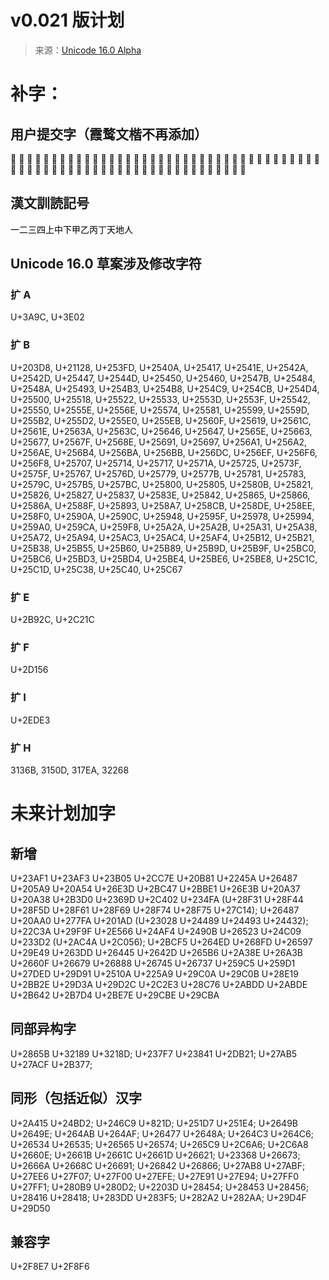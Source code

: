 # v0.021 版计划  
> 来源：[Unicode 16.0 Alpha](https://www.unicode.org/charts/PDF/Unicode-16.0/#Additions)

# 补字：
## 用户提交字（霞鹜文楷不再添加） 
𦷁 𣞁 𦪈 𬎇 𢳃 𨖸 𤦎 𨈓 𠖥 𨎋 𬯿 𩵴 𠲒 𩗺 𦀦 𤦹 𬳧 𢃏 𣦸 𫤌 𮎛 𠰧 𡏞 𡐋 𦶡 𤢜 𢎯 𩲉 𣲖 𣆺 𡋛 𪊲 𥯃 𠎝 𠈟 𭹀 𩚀 𦮐 𡍒 𤩶 𥲊 𢬜 𧮂 𥫦 𠃔 𬥎 𩿾 𧰼 𮔉 𣥜 𠫭 𩔗 𣴑 𫿞 𭭎 𮎰 𮋡 𤲅 𦾓 𣗳 𩄇 𣡸 𪺳 𡗪 𤎉 𥚃 𥂁

## 漢文訓読記号  
 ㆒㆓㆔㆕㆖㆗㆘㆙㆚㆛㆜㆝㆞㆟ 
## Unicode 16.0 草案涉及修改字符  

### 扩 A  
U+3A9C, U+3E02  

### 扩 B  
U+203D8, U+21128, U+253FD, U+2540A, U+25417, U+2541E, U+2542A, U+2542D, U+25447, U+2544D, U+25450, U+25460, U+2547B, U+25484, U+2548A, U+25493, U+254B3, U+254B8, U+254C9, U+254CB, U+254D4, U+25500, U+25518, U+25522, U+25533, U+2553D, U+2553F, U+25542, U+25550, U+2555E, U+2556E, U+25574, U+25581, U+25599, U+2559D, U+255B2, U+255D2, U+255E0, U+255EB, U+2560F, U+25619, U+2561C, U+2561E, U+2563A, U+2563C, U+25646, U+25647, U+2565E, U+25663, U+25677, U+2567F, U+2568E, U+25691, U+25697, U+256A1, U+256A2, U+256AE, U+256B4, U+256BA, U+256BB, U+256DC, U+256EF, U+256F6,  U+256F8, U+25707, U+25714, U+25717, U+2571A, U+25725, U+2573F, U+2575F, U+25767, U+2576D, U+25779, U+2577B, U+25781, U+25783, U+2579C, U+257B5, U+257BC, U+25800, U+25805, U+2580B, U+25821, U+25826, U+25827, U+25837, U+2583E, U+25842, U+25865, U+25866, U+2586A, U+2588F, U+25893, U+258A7, U+258CB, U+258DE, U+258EE, U+258F0, U+2590A, U+2590C, U+25948, U+2595F, U+25978, U+25994, U+259A0, U+259CA, U+259F8, U+25A2A, U+25A2B, U+25A31, U+25A38, U+25A72, U+25A94, U+25AC3, U+25AC4, U+25AF4, U+25B12, U+25B21, U+25B38, U+25B55, U+25B60, U+25B89, U+25B9D, U+25B9F, U+25BC0, U+25BC6, U+25BD3, U+25BD4, U+25BE4, U+25BE6, U+25BE8, U+25C1C, U+25C1D, U+25C38, U+25C40, U+25C67  

### 扩 E  
U+2B92C, U+2C21C  

### 扩 F  
U+2D156  

### 扩 I  
U+2EDE3  

### 扩 H
3136B, 3150D, 317EA, 32268  

# 未来计划加字  
## 新增  
U+23AF1 U+23AF3 U+23B05 U+2CC7E U+20B81 U+2245A U+26487 U+205A9 U+20A54 U+26E3D U+2BC47 U+2BBE1 U+26E3B U+20A37 U+20A38 U+2B3D0 U+2369D U+2C402 U+234FA (U+28F31 U+28F44 U+28F5D U+28F61 U+28F69 U+28F74 U+28F75 U+27C14);
U+26487 U+20AA0 U+277FA U+201AD (U+23028 U+24489 U+24493 U+24432); U+22C3A U+29F9F U+2E566 U+24AF4 U+2490B U+26523 U+24C09 U+233D2 (U+2AC4A U+2C056); U+2BCF5 U+264ED U+268FD U+26597 U+29E49 U+263DD U+26445 U+2642D U+265B6 U+2A38E U+26A3B U+2660F U+26679 U+26888 U+26745 U+26737 U+259C5 U+259D1 U+27DED U+29D91 U+2510A U+225A9 U+29C0A U+29C0B U+28E19 U+2BB2E U+29D3A U+29D2C U+2C2E3 U+28C76 U+2ABDD U+2ABDE U+2B642 U+2B7D4 U+2BE7E U+29CBE U+29CBA  

## 同部异构字  
U+2865B U+32189 U+3218D; U+237F7 U+23841 U+2DB21; U+27AB5 U+27ACF U+2B377;  

## 同形（包括近似）汉字  
U+2A415 U+24BD2; U+246C9 U+821D; U+251D7 U+251E4; U+2649B U+2649E; U+264AB U+264AF; U+26477 U+2648A; U+264C3 U+264C6; U+26534 U+26535; U+26565 U+26574; U+265C9 U+2C6A6; U+2C6A8 U+2660E; U+2661B U+2661C U+2661D U+26621; U+23368 U+26673; U+2666A U+2668C U+26691; U+26842 U+26866; U+27AB8 U+27ABF; U+27EE6 U+27F07; U+27F00 U+27EFE; U+27E91 U+27E94; U+27FF0 U+27FF1; U+280B9 U+280D2; U+2203D U+28454; U+28453 U+28456; U+28416 U+28418; U+283DD U+283F5; U+282A2 U+282AA; U+29D4F U+29D50  
## 兼容字  
U+2F8E7 U+2F8F6

